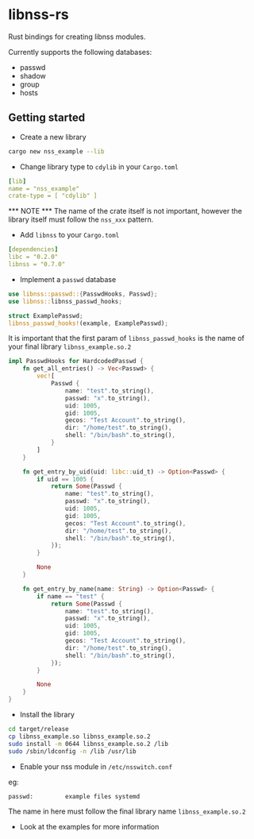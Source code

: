 # libnss-rs
Rust bindings for creating libnss modules.

Currently supports the following databases:
- passwd
- shadow
- group
- hosts

## Getting started
- Create a new library

```bash
cargo new nss_example --lib
```

- Change library type to ```cdylib``` in your ```Cargo.toml```

```yaml
[lib]
name = "nss_example"
crate-type = [ "cdylib" ]
```
*** NOTE *** The name of the crate itself is not important, however the library itself must follow the ```nss_xxx``` pattern.

- Add ```libnss``` to your ```Cargo.toml```

```yaml
[dependencies]
libc = "0.2.0"
libnss = "0.7.0"
```

- Implement a ```passwd``` database

```rust
use libnss::passwd::{PasswdHooks, Passwd};
use libnss::libnss_passwd_hooks;

struct ExamplePasswd;
libnss_passwd_hooks!(example, ExamplePasswd);
```
It is important that the first param of ```libnss_passwd_hooks``` is the name of your final library ```libnss_example.so.2```

````rust
impl PasswdHooks for HardcodedPasswd {
    fn get_all_entries() -> Vec<Passwd> {
        vec![
            Passwd {
                name: "test".to_string(),
                passwd: "x".to_string(),
                uid: 1005,
                gid: 1005,
                gecos: "Test Account".to_string(),
                dir: "/home/test".to_string(),
                shell: "/bin/bash".to_string(),
            }
        ]
    }

    fn get_entry_by_uid(uid: libc::uid_t) -> Option<Passwd> {
        if uid == 1005 {
            return Some(Passwd {
                name: "test".to_string(),
                passwd: "x".to_string(),
                uid: 1005,
                gid: 1005,
                gecos: "Test Account".to_string(),
                dir: "/home/test".to_string(),
                shell: "/bin/bash".to_string(),
            });
        }

        None
    }

    fn get_entry_by_name(name: String) -> Option<Passwd> {
        if name == "test" {
            return Some(Passwd {
                name: "test".to_string(),
                passwd: "x".to_string(),
                uid: 1005,
                gid: 1005,
                gecos: "Test Account".to_string(),
                dir: "/home/test".to_string(),
                shell: "/bin/bash".to_string(),
            });
        }

        None
    }
}
````

- Install the library

```bash
cd target/release
cp libnss_example.so libnss_example.so.2
sudo install -m 0644 libnss_example.so.2 /lib
sudo /sbin/ldconfig -n /lib /usr/lib
```

- Enable your nss module in ```/etc/nsswitch.conf```

eg:
```
passwd:         example files systemd
```

The name in here must follow the final library name ```libnss_example.so.2```

- Look at the examples for more information
